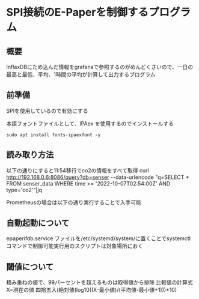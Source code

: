 # SPI接続のE-Paperを制御するプログラム

## 概要
InflaxDBにため込んだ情報をgrafanaで参照するのがめんどくさいので、一日の最高と最低、平均、1時間の平均が計算して出力するプログラム

## 前準備
SPIを使用しているので有効にする

本語フォントファイルとして、IPAex を使用するのでインストールする
```
sudo apt install fonts-ipaexfont -y
```


## 読み取り方法

以下の通りにすると11:54移行でco2の情報をすべて取得
curl http://192.168.0.6:8086/query?db=senser --data-urlencode "q=SELECT * FROM senser_data WHERE time >= '2022-10-07T02:54:00Z' AND type='co2'"|jq

Prometheusの場合は以下の通り実行することで入手可能


## 自動起動について
epaperifdb.service ファイルを/etc/systemd/system/に置くことでsystemctlコマンドで制御可能実行用のスクリプトは対象場所におく


## 閾値について

積み重ねの値で、99パーセントを超えるものは取得値から排除
比較値の計算式 X=現在の値
四捨五入(絶対値(log10((X-最小値)/(平均値-最小値+1)))*10)